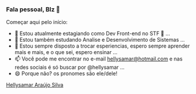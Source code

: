 ### Fala pessoal, Blz 👋


Começar aqui pelo início:

- 🔭 Estou atualmente estagiando como Dev Front-end no STF 👀 ...
- 🌱 Estou também estudando Analise e Desenvolvimento de Sistemas ...
- 💬 Estou sempre disposto a trocar esperiencias, espero sempre aprender mais e mais, e o que sei, espero ensinar ...
- 📫 Você pode me encontrar no e-mail hellysamar@hotmail.com e nas redes sociais é só buscar por @hellysamar ...
- 😄 Porque não? os pronomes são ele/dele!

<div class="badge-base LI-profile-badge" data-locale="pt_BR" data-size="large" data-theme="light" data-type="HORIZONTAL" data-vanity="hellysamar" data-version="v1"><a class="badge-base__link LI-simple-link" href="https://br.linkedin.com/in/hellysamar?trk=profile-badge">Hellysamar Araújo Silva</a></div>

